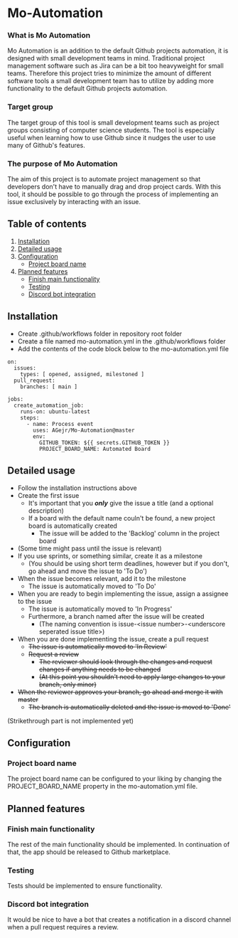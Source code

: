 # Mo-Automation

### What is Mo Automation
Mo Automation is an addition to the default Github projects automation, it is designed with small development teams in mind.
Traditional project management software such as Jira can be a bit too heavyweight for small teams. 
Therefore this project tries to minimize the amount of different software tools a small development team has to utilize
by adding more functionality to the default Github projects automation.

### Target group
The target group of this tool is small development teams such as project groups consisting of computer science students. 
The tool is especially useful when learning how to use Github since it nudges the user to use many of Github's features.  

### The purpose of Mo Automation
The aim of this project is to automate project management so that developers don't have to manually drag and drop project cards.
With this tool, it should be possible to go through the process of implementing an issue exclusively by interacting with an issue.

## Table of contents
1. [Installation](#Installation)
2. [Detailed usage](#Detailed-usage)
3. [Configuration](#Configuration)
    * [Project board name](#Project-board-name)
4. [Planned features](#Planned-features)
    * [Finish main functionality](#Finish-main-functionality)
    * [Testing](#Testing)
    * [Discord bot integration](#Discord-bot-integration)

## Installation

* Create .github/workflows folder in repository root folder
* Create a file named mo-automation.yml in the .github/workflows folder
* Add the contents of the code block below to the mo-automation.yml file

```
on:
  issues:
    types: [ opened, assigned, milestoned ]
  pull_request:
    branches: [ main ]

jobs:
  create_automation_job:
    runs-on: ubuntu-latest
    steps:
      - name: Process event
        uses: AGejr/Mo-Automation@master
        env:
          GITHUB_TOKEN: ${{ secrets.GITHUB_TOKEN }}
          PROJECT_BOARD_NAME: Automated Board
```

## Detailed usage

* Follow the installation instructions above
* Create the first issue
  * It's important that you **_only_** give the issue a title (and a optional description)
  * If a board with the default name couln't be found, a new project board is automatically created 
    * The issue will be added to the 'Backlog' column in the project board
* (Some time might pass until the issue is relevant)
* If you use sprints, or something similar, create it as a milestone
  * (You should be using short term deadlines, however but if you don't, go ahead and move the issue to 'To Do')
* When the issue becomes relevant, add it to the milestone
  * The issue is automatically moved to 'To Do'
* When you are ready to begin implementing the issue, assign a assignee to the issue
  * The issue is automatically moved to 'In Progress'
  * Furthermore, a branch named after the issue will be created
    * (The naming convention is issue-\<issue number\>-\<underscore seperated issue title\>)
* When you are done implementing the issue, create a pull request
  * ~~The issue is automatically moved to 'In Review'~~
  * ~~Request a review~~
    * ~~The reviewer should look through the changes and request changes if anything needs to be changed~~
    * ~~(At this point you shouldn't need to apply large changes to your branch, only minor)~~
* ~~When the reviewer approves your branch, go ahead and merge it with master~~
  * ~~The branch is automatically deleted and the issue is moved to 'Done'~~

(Strikethrough part is not implemented yet)

## Configuration

### Project board name

The project board name can be configured to your liking by changing the PROJECT_BOARD_NAME property in the mo-automation.yml file.

## Planned features

### Finish main functionality

The rest of the main functionality should be implemented. In continuation of that, the app should be released to Github marketplace.

### Testing

Tests should be implemented to ensure functionality.

### Discord bot integration

It would be nice to have a bot that creates a notification in a discord channel when a pull request requires a review.



